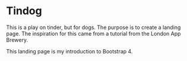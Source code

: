 # Tindog
This is a play on tinder, but for dogs. The purpose is to create a landing page. The inspiration for this came from a tutorial from the London App Brewery. 


This landing page is my introduction to Bootstrap 4.
